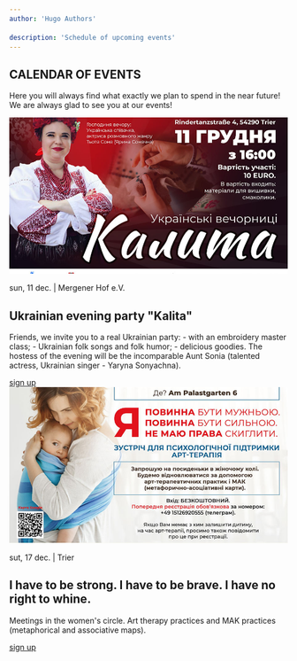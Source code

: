 ```yaml
---
author: 'Hugo Authors'

description: 'Schedule of upcoming events'
---
```


<div class='container m-auto'>
    <h2 class='text-red-600 font-bold 3xl:text-4xl text-2xl px-7 mb-4'>CALENDAR OF EVENTS</h2>
    <p class='px-7 mb-4'>Here you will always find what exactly we plan to spend in the near future!<br>
        We are always glad to see you at our events!</p>
</div>

<div class='container mx-auto my-6 px-7'>
    <!-- Left-img block -->
    <div class='grid lg:grid-cols-2 grid-cols-1 border border-red-600 mb-6'>
        <div class='overflow-hidden'>
            <img src='/calendarImg/e57edb_d1e4b548b92f484f891319cd0a59236f_mv2.jpg' class='w-full object-cover  transition-transform transform hover:scale-110'>
        </div>
        <div class='text-justify my-auto p-6 '>
            <p>sun, 11 dec. | Mergener Hof e.V.</p>
            <h2 class='3xl:text-4xl text-2xl font-bold my-4 text-left'>Ukrainian evening party "Kalita"</h2>
            <p class='mb-4'>Friends, we invite you to a real Ukrainian party: - with an embroidery master class; - Ukrainian folk songs and folk humor; - delicious goodies. The hostess of the evening will be the incomparable Aunt Sonia (talented actress, Ukrainian singer - Yaryna Sonyachna).</p>
            <a href='https://docs.google.com/forms/d/e/1FAIpQLSd91BiSuBVD5w9SgOIotsghWuYbdT7v5GKyxtRgBhLVXxHy7w/viewform?usp=sharing' class='uppercase text-white bg-red-600 px-6 py-2 hover:bg-red-800'>sign up</a>
        </div>
    </div>
    <!-- right-img block -->
    <div class='grid lg:grid-cols-2 grid-cols-1 border border-red-600'>
        <div class='overflow-hidden'>
            <img src='/calendarImg/e57edb_413c5ce542e8423fad5c44330cce596b_mv2.jpg' class='w-full object-cover transition-transform transform hover:scale-110'>
        </div>
        <div class='text-justify my-auto p-6 lg:order-first'>
            <p>sut, 17 dec. | Trier</p>
            <h2 class='3xl:text-4xl text-2xl font-bold my-4 text-left'>I have to be strong. I have to be brave. I have no right to whine.</h2>
            <p class='mb-4'>Meetings in the women's circle. Art therapy practices and MAK practices (metaphorical and associative maps).</p>
            <a href='#' class='uppercase text-white bg-red-600 px-6 py-2 hover:bg-red-800'>sign up</a>
        </div>
    </div>
</div>